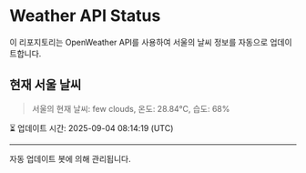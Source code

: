 
# Weather API Status

이 리포지토리는 OpenWeather API를 사용하여 서울의 날씨 정보를 자동으로 업데이트합니다.

## 현재 서울 날씨
> 서울의 현재 날씨: few clouds, 온도: 28.84°C, 습도: 68%

⏳ 업데이트 시간: 2025-09-04 08:14:19 (UTC)

---
자동 업데이트 봇에 의해 관리됩니다.
